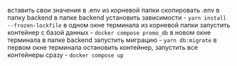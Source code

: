 вставить свои значения в .env
из корневой папки скопировать .env в папку backend
в папке backend установить зависимости - `yarn install --frozen-lockfile`
в одном окне терминала из корневой папки запустить контейнер с базой данных - `docker compose promo_db`
в новом окне терминала в папке backend запустить миграцию - `yarn db:migrate`
в первом окне терминала остановить контейнер, запустить все контейнеры сразу - `docker compose up`